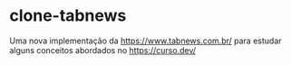 # clone-tabnews
Uma nova implementação da https://www.tabnews.com.br/ para estudar alguns conceitos abordados no https://curso.dev/
